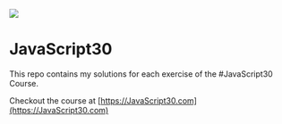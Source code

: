 ![](https://javascript30.com/images/JS3-social-share.png)

# JavaScript30

This repo contains my solutions for each exercise of the #JavaScript30 Course.

Checkout the course at [https://JavaScript30.com](https://JavaScript30.com)
